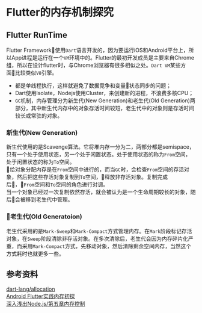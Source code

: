 # Flutter的内存机制探究
## Flutter RunTime
Flutter Framework使用`Dart`语言开发的，因为要运行iOS和Android平台上，所以App进程是运行在一个`VM`环境中的。Flutter的最初开发成员是主要来自Chrome组，所以在设计flutter时，与Chrome浏览器有很多相似之处。`Dart VM`某些方面比较类似`V8`引擎。
* 都是单线程执行，这样就避免了数据竞争和变量状态同步的问题；
* Dart使用Isolate，Nodejs使用Cluster，来创建新的进程，不浪费多核CPU；
* `GC`机制，内存管理分为新生代(New Generation)和老生代(Old Generation)两部分，其中新生代内存中的对象存活时间较短，老生代中的对象则是存活时间较长或常驻的对象。

### 新生代(New Generation)
新生代使用的是Scavenge算法。它将堆内存一分为二，两部分都是semispace，只有一个处于使用状态，另一个处于闲置状态。处于使用状态的称为`From`空间，处于闲置状态的称为`To`空间。<br>
给对象分配内存是在`From`空间中进行的，而当`GC`时，会检查`From`空间的存活对象，然后把这些存活对象复制到`To`空间，释放非存活对象。复制完成后，`From`空间和`To`空间的角色进行对调。<br>
当一个对象已经过一次复制依然存活，就会被认为是一个生命周期较长的对象，随后会被移到老生代中管理。
### 老生代(Old Generatoion)
老生代采用的是`Mark-Sweep`和`Mark-Compact`方式管理内存。在`Mark`阶段标记存活对象，在`Sweep`阶段清除非存活对象。在多次清除后，老生代会因为内存碎片化严重，而采用`Mark-Compact`方式，先移动对象，然后清除剩余空间内存，当然这个方式耗时也就更多一些。

## 参考资料
[dart-lang/allocation](https://dart-lang.github.io/observatory/allocation-profile.html)<br>
[Android Flutter实践内存初探](https://yuque.com/xytech/flutter/avmyht)<br>
[深入浅出Node.js/第五章内存控制](https://book.douban.com/subject/25768396/)